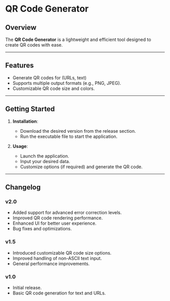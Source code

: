 # QR Code Generator

## Overview

The **QR Code Generator** is a lightweight and efficient tool designed to create QR codes with ease. 

---

## Features

- Generate QR codes for (URLs, text)
- Supports multiple output formats (e.g., PNG, JPEG).
- Customizable QR code size and colors.

---

## Getting Started

1. **Installation**:
   - Download the desired version from the release section.
   - Run the executable file to start the application.

2. **Usage**:
   - Launch the application.
   - Input your desired data.
   - Customize options (if required) and generate the QR code.

---

## Changelog

### v2.0
- Added support for advanced error correction levels.
- Improved QR code rendering performance.
- Enhanced UI for better user experience.
- Bug fixes and optimizations.

### v1.5
- Introduced customizable QR code size options.
- Improved handling of non-ASCII text input.
- General performance improvements.

### v1.0
- Initial release.
- Basic QR code generation for text and URLs.
